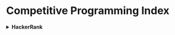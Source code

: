 # Competitive Programming Index
<details>
<summary><b>HackerRank</b></summary><br/>
<summary><b>LeetCode</b></summary><br/>
</details>
